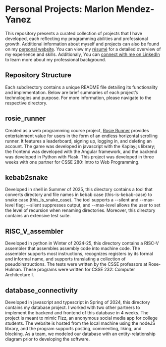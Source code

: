 # Personal Projects: Marlon Mendez-Yanez

This repository presents a curated collection of projects that I have developed, each reflecting my programming abilities and 
professional growth. Additional information about myself and projects can also be found on my 
[personal website](https://rhit-mendezm.github.io/). You can view my [résumé](./Marlon%20O.%20Mendez-Yanez%20-%20Resume.pdf) 
for a detailed overview of my experience and skills. Additionaly, You can 
[connect with me on LinkedIn](https://www.linkedin.com/in/marlon-mendez-yanez) to learn more about my professional background.

## Repository Structure

Each subdirectory contains a unique README file detailing its functionality and implementation. Below are brief summaries of 
each project’s technologies and purpose. For more information, please navigate to the respective directory.

## **rosie_runner** 
Created as a web programming course project, [Rosie Runner](https://github.com/rhit-csse280/final-project-s25_107) provides entertainment value for users in the form of an endless 
horizontal scrolling runner. It features a leaderboard, signing up, logging in, and deleting an account. The game was developed in javascript with the Kaplay.js library; 
the frontend was developed with the Angular framework, and the backend was developed in Python with Flask. This project was developed in three weeks with one partner for 
CSSE 280: Intro to Web Programming.

## **kebab2snake**
Developed in shell in Summer of 2025, this directory contains a tool that converts directory and file names in kebab case (this-is-kebab-case) to snake case (this_is_snake_case).
The tool supports a --silent and --max-level flag; --silent suppresses output, and --max-level allows the user to set the level of recursion when renaming directories. Moreover,
this directory contains an extensive test suite.

## **RISC_V_assembler**
Developed in python in Winter of 2024-25, this directory contains a RISC-V assembler that assembles assembly code into machine code.
The assembler supports most instructions, recognizes registers by its formal and informal name, and supports translating a collection of pseudoinstructions.
The tests were written by the CSSE professors at Rose-Hulman. These programs were written for CSSE 232: Computer Architecture I.

## **database_connectivity** 
Developed in javascript and typescript in Spring of 2024, this directory contains my database project. I worked with two other partners to implement
the backend and frontend of this database in 4 weeks. The project is meant to mimic Fizz, an anonymous social media app for college students. The website is hosted from the local machine
using the nodeJS library, and the program supports posting, commenting, liking, and blocking. As a team, we modeled our database with an entity-relationship diagram prior to developing the
software.

